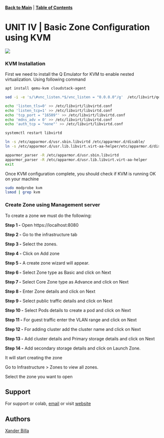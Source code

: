 [**Back to Main**](https://github.com/xanderbilla/LPU-Academics#readme) | [**Table of Contents**](https://github.com/xanderbilla/LPU-Academics/blob/main/Navs/INT362/INT362.md)

# **UNIT IV | Basic Zone Configuration using KVM**

![](https://upload.wikimedia.org/wikipedia/commons/7/70/Apache_CloudStack_Logo.svg)

### KVM Installation

First we need to install the Q Emulator for KVM to enable nested virtualization. Using following command

```bash
apt install qemu-kvm cloudstack-agent

sed -i -e 's/\#vnc_listen.*$/vnc_listen = "0.0.0.0"/g'  /etc/libvirt/qemu.conf

echo 'listen_tls=0' >> /etc/libvirt/libvirtd.conf
echo 'listen_tcp=1' >> /etc/libvirt/libvirtd.conf
echo 'tcp_port = "16509"' >> /etc/libvirt/libvirtd.conf
echo 'mdns_adv = 0' >> /etc/libvirt/libvirtd.conf
echo 'auth_tcp = "none"' >> /etc/libvirt/libvirtd.conf

systemctl restart libvirtd

ln -s /etc/apparmor.d/usr.sbin.libvirtd /etc/apparmor.d/disable/
ln -s /etc/apparmor.d/usr.lib.libvirt.virt-aa-helper/etc/apparmor.d/disable/

apparmor_parser -R /etc/apparmor.d/usr.sbin.libvirtd
apparmor_parser -R /etc/apparmor.d/usr.lib.libvirt.virt-aa-helper
exit
```


Once KVM configuration complete, you should check if KVM is running OK on your machine

```bash
sudo modprobe kvm 
lsmod | grep kvm
```
### Create Zone using Management server

To create a zone we must do the following: 

**Step 1 -** Open https://localhost:8080

**Step 2 -** Go to the infrastructure tab 

**Step 3 -** Select the zones.

**Step 4 -** Click on Add zone

**Step 5 -** A create zone wizard will appear.

**Step 6 -** Select Zone type as Basic and click on Next

**Step 7 -** Select Core Zone type as Advance and click on Next

**Step 8 -** Enter Zone details and click on Next

**Step 9 -** Select public traffic details and click on Next

**Step 10 -** Select Pods details to create a pod and click on Next

**Step 11 -** For guest traffic enter the VLAN range and click on Next

**Step 12 -** For adding cluster add the cluster name and click on Next

**Step 13 -** Add cluster details and Primary storage details and click on Next

**Step 14 -** Add secondary storage details and click on Launch Zone.

It will start creating the zone

Go to Infrastructure > Zones to view all zones.

Select the zone you want to open 

## Support

For support or colab, [email](mailto:dev.xanderbilla@gmail.com) or visit [website](https://xanderbilla.com)

## Authors

[Xander Billa](https://xanderbilla.com)
